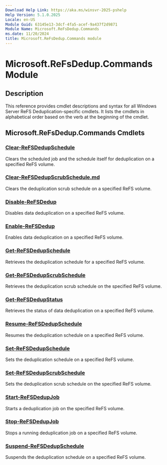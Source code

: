 ```yaml
---
Download Help Link: https://aka.ms/winsvr-2025-pshelp
Help Version: 5.1.0.2025
Locale: en-US
Module Guid: 63145e13-3dcf-4fa5-acef-9a437f2d9871
Module Name: Microsoft.ReFsDedup.Commands
ms.date: 11/20/2024
title: Microsoft.ReFsDedup.Commands module
---
```


# Microsoft.ReFsDedup.Commands Module

## Description

This reference provides cmdlet descriptions and syntax for all Windows Server ReFS
Deduplication-specific cmdlets. It lists the cmdlets in alphabetical order based on the verb at the
beginning of the cmdlet.

## Microsoft.ReFsDedup.Commands Cmdlets

### [Clear-ReFSDedupSchedule](Clear-ReFSDedupSchedule.md)

Clears the scheduled job and the schedule itself for deduplication on a specified ReFS volume.

### [Clear-ReFSDedupScrubSchedule.md](Clear-ReFSDedupScrubSchedule.md)

Clears the deduplication scrub schedule on a specified ReFS volume.

### [Disable-ReFSDedup](Disable-ReFSDedup.md)

Disables data deduplication on a specified ReFS volume.

### [Enable-ReFSDedup](Enable-ReFSDedup.md)

Enables data deduplication on a specified ReFS volume.

### [Get-ReFSDedupSchedule](Get-ReFSDedupSchedule.md)

Retrieves the deduplication schedule for a specified ReFS volume.

### [Get-ReFSDedupScrubSchedule](Get-ReFSDedupScrubSchedule.md)

Retrieves the deduplication scrub schedule on the specified ReFS volume.

### [Get-ReFSDedupStatus](Get-ReFSDedupStatus.md)

Retrieves the status of data deduplication on a specified ReFS volume.

### [Resume-ReFSDedupSchedule](Resume-ReFSDedupSchedule.md)

Resumes the deduplication schedule on a specified ReFS volume.

### [Set-ReFSDedupSchedule](Set-ReFSDedupSchedule.md)

Sets the deduplication schedule on a specified ReFS volume.

### [Set-ReFSDedupScrubSchedule](Set-ReFSDedupScrubSchedule.md)

Sets the deduplication scrub schedule on the specified ReFS volume.

### [Start-ReFSDedupJob](Start-ReFSDedupJob.md)

Starts a deduplication job on the specified ReFS volume.

### [Stop-ReFSDedupJob](Stop-ReFSDedupJob.md)

Stops a running deduplication job on a specified ReFS volume.

### [Suspend-ReFSDedupSchedule](Suspend-ReFSDedupSchedule.md)

Suspends the deduplication schedule on a specified ReFS volume.
